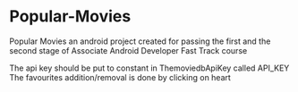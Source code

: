 # Popular-Movies
Popular Movies an android project created for passing the first and the second stage of Associate Android Developer Fast Track course


The api key should be put to constant in ThemoviedbApiKey called API_KEY
The favourites addition/removal is done by clicking on heart
